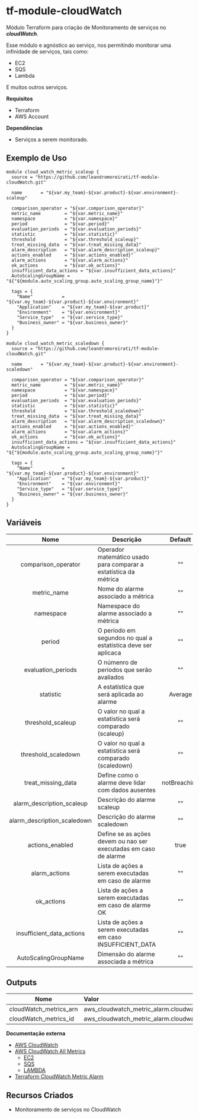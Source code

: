 # **tf-module-cloudWatch**

Módulo Terraform para criação de Monitoramento de serviços no ***cloudWatch***.

Esse módulo e agnóstico ao serviço, nos permitindo monitorar uma infinidade de serviços, tais como:
- EC2
- SQS
- Lambda

E muitos outros serviços.

 **Requisitos**
 - Terraform
 - AWS Account

 **Dependências**
 - Serviços a serem monitorado.

 **Exemplo de Uso**
 ------
```
module cloud_watch_metric_scaleup {
  source = "https://github.com/leandromoreirati/tf-module-cloudWatch.git"

  name       = "${var.my_team}-${var.product}-${var.environment}-scaleup"

  comparison_operator = "${var.comparison_operator}"
  metric_name         = "${var.metric_name}"
  namespace           = "${var.namespace}"
  period              = "${var.period}"
  evaluation_periods  = "${var.evaluation_periods}"
  statistic           = "${var.statistic}"
  threshold           = "${var.threshold_scaleup}"   
  treat_missing_data  = "${var.treat_missing_data}"   
  alarm_description   = "${var.alarm_description_scaleup}"   
  actions_enabled     = "${var.actions_enabled}"   
  alarm_actions       = "${var.alarm_actions}"   
  ok_actions          = "${var.ok_actions}"   
  insufficient_data_actions = "${var.insufficient_data_actions}"
  AutoScalingGroupName = "${"${module.auto_scaling_group.auto_scaling_group_name}"}"

  tags = {
    "Name"           = "${var.my_team}-${var.product}-${var.environment}"
    "Application"    = "${var.my_team}-${var.product}"
    "Environment"    = "${var.environment}"
    "Service_type"   = "${var.service_type}"
    "Business_owner" = "${var.business_owner}"
  }
}
```
```
module cloud_watch_metric_scaledown {
  source = "https://github.com/leandromoreirati/tf-module-cloudWatch.git"

  name       = "${var.my_team}-${var.product}-${var.environment}-scaledown"

  comparison_operator = "${var.comparison_operator}"
  metric_name         = "${var.metric_name}"
  namespace           = "${var.namespace}"
  period              = "${var.period}"
  evaluation_periods  = "${var.evaluation_periods}"
  statistic           = "${var.statistic}"
  threshold           = "${var.threshold_scaledown}"   
  treat_missing_data  = "${var.treat_missing_data}"   
  alarm_description   = "${var.alarm_description_scaledown}"   
  actions_enabled     = "${var.actions_enabled}"   
  alarm_actions       = "${var.alarm_actions}"   
  ok_actions          = "${var.ok_actions}"   
  insufficient_data_actions = "${var.insufficient_data_actions}"
  AutoScalingGroupName = "${"${module.auto_scaling_group.auto_scaling_group_name}"}"

  tags = {
    "Name"           = "${var.my_team}-${var.product}-${var.environment}"
    "Application"    = "${var.my_team}-${var.product}"
    "Environment"    = "${var.environment}"
    "Service_type"   = "${var.service_type}"
    "Business_owner" = "${var.business_owner}"
  }
}

```

 **Variáveis**
 ------
 |          Nome                             |                      Descrição                                       |      Default     |
 |:-----------------------------------------:|----------------------------------------------------------------------|:----------------:|
 | comparison_operator                       | Operador matemático usado para comparar a estatística da métrica     |     ""           |
 | metric_name                               | Nome do alarme associado a métrica                                   |     ""           |
 | namespace                                 | Namespace do alarme associado a métrica                              | ""               |
 | period                                    | O período em segundos no qual a estatística deve ser aplicaca        |     ""           |
 | evaluation_periods                        | O númenro de períodos que serão avaliados                            |   ""             |
 | statistic                                 | A estatística que será aplicada ao alarme                            |    Average       |
 | threshold_scaleup                         | O valor no qual a estatistica será comparado (scaleup)               |     ""           |
 | threshold_scaledown                       | O valor no qual a estatistica será comparado (scaledown)             |     ""           |
 | treat_missing_data                        | Define como o alarme deve lidar com dados ausentes                   |   notBreaching   |
 | alarm_description_scaleup                 | Descrição do alarme scaleup                                          |     ""           |
 | alarm_description_scaledown               | Descrição do alarme scaledown                                        | ""               |
 | actions_enabled                           | Define se as ações devem ou nao ser executadas em caso de alarme     |     true         |
 | alarm_actions                             | Lista de ações a serem executadas em caso de alarme                  |   ""             |
 | ok_actions                                | Lista de ações a serem executadas em caso de alarme OK               |     ""           |
 | insufficient_data_actions                 | Lista de ações a serem executadas em caso INSUFFICIENT_DATA          |     ""           |
 | AutoScalingGroupName                      | Dimensão do alarme associada a métrica                               |     ""           |

 **Outputs**
 ------
 |              Nome                  |                Valor                      |
 | -----------------------------------|:------------------------------------------|
 | cloudWatch_metrics_arn| aws_cloudwatch_metric_alarm.cloudwatch_metric_alarm.arn|
 | cloudWatch_metrics_id | aws_cloudwatch_metric_alarm.cloudwatch_metric_alarm.id |

 **Documentação externa**
 - [AWS CloudWatch](https://docs.aws.amazon.com/pt_br/AmazonCloudWatch/latest/monitoring/cloudwatch_architecture.html)
 - [AWS CloudWatch All Metrics](https://docs.aws.amazon.com/pt_br/AmazonCloudWatch/latest/monitoring/aws-services-cloudwatch-metrics.html)
   - [EC2](https://docs.aws.amazon.com/pt_br/AWSEC2/latest/UserGuide/viewing_metrics_with_cloudwatch.html)
   - [SQS](https://docs.aws.amazon.com/pt_br/AWSSimpleQueueService/latest/SQSDeveloperGuide/sqs-available-cloudwatch-metrics.html)
   - [LAMBDA](https://docs.aws.amazon.com/pt_br/lambda/latest/dg/monitoring-functions-metrics.html)
 - [Terraform CloudWatch Metric Alarm](https://www.terraform.io/docs/providers/aws/r/cloudwatch_metric_alarm.html)

 **Recursos Criados**
 ------
 - Monitoramento de serviços no CloudWatch
